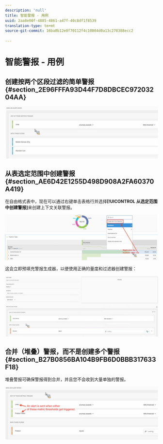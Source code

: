 ```yaml
---
description: 'null'
title: 智能警报 - 用例
uuid: 2aa8e00f-4885-4861-a47f-40c8df1f8539
translation-type: tm+mt
source-git-commit: 16ba0b12e0f70112f4c10804d0a13c278388ecc2

---
```



# 智能警报 - 用例

## 创建按两个区段过滤的简单警报 {#section_2E96FFFA93D44F7D8DBCEC97203204AA}

<!-- 

Update screenshots for better readability.

 -->

![](assets/alerts_example1.png)

## 从表选定范围中创建警报 {#section_AE6D42E1255D498D908A2FA60370A419}

在自由格式表中，现在可以通过右键单击表格行并选择&#x200B;**[!UICONTROL 从选定范围中创建警报]**&#x200B;来创建上下文关联警报。

![](assets/alert_selection.png)

这会立即预填充警报生成器，以便使用正确的量度和过滤器创建警报：

![](assets/prepopulated_alert.png)

## 合并（堆叠）警报，而不是创建多个警报 {#section_B27B0856BA104B9FB6D0BBB317633F18}

堆叠警报可确保警报得到合并，并且您不会收到大量单独的警报。

![](assets/alerts_example2.png)

